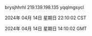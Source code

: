 brysjhhrhl 219.139.198.135 yqqlmgsycl

2024年 04月 14日 星期日 22:10:02 CST

2024年 04月 14日 星期日 14:10:02 GMT
